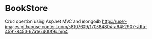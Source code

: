 # BookStore
Crud opertion using Asp.net MVC and mongodb
https://user-images.githubusercontent.com/58107609/170884804-a6452907-7dfa-4591-8453-67a1e5400f9c.mp4
